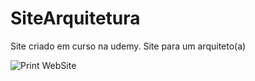 # SiteArquitetura

Site criado em curso na udemy. Site para um arquiteto(a)

![Print WebSite](https://cdn.discordapp.com/attachments/568423119891464218/1155028043362996274/image.png)
